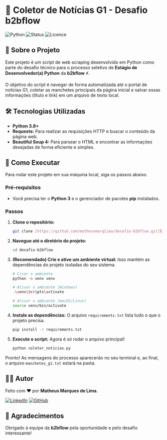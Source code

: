 # 📰 Coletor de Notícias G1 - Desafio b2bflow

![Python](https://img.shields.io/badge/Python-3.7%2B-blue)
![Status](https://img.shields.io/badge/status-conclu%C3%ADdo-green)
![Licence](https://img.shields.io/badge/licence-MIT-green)

## 💬 Sobre o Projeto

Este projeto é um script de web scraping desenvolvido em Python como parte do desafio técnico para o processo seletivo de **Estágio de Desenvolvedor(a) Python** da **b2bflow ⚡**.

O objetivo do script é navegar de forma automatizada até o portal de notícias G1, coletar as manchetes principais da página inicial e salvar essas informações (título e link) em um arquivo de texto local.

## 🛠️ Tecnologias Utilizadas

* **Python 3.8+**
* **Requests:** Para realizar as requisições HTTP e buscar o conteúdo da página web.
* **Beautiful Soup 4:** Para parsear o HTML e encontrar as informações desejadas de forma eficiente e simples.

## 🚀 Como Executar

Para rodar este projeto em sua máquina local, siga os passos abaixo.

### Pré-requisitos

* Você precisa ter o **Python 3** e o gerenciador de pacotes **pip** instalados.

### Passos

1.  **Clone o repositório:**
    ```bash
    git clone [https://github.com/matheusmarqlima/desafio-b2bflow.git](https://github.com/matheusmarqlima/desafio-b2bflow.git)
    ```

2.  **Navegue até o diretório do projeto:**
    ```bash
    cd desafio-b2bflow
    ```

3.  **(Recomendado) Crie e ative um ambiente virtual:**
    Isso mantém as dependências do projeto isoladas do seu sistema.

    ```bash
    # Criar o ambiente
    python -m venv venv
    ```

    ```bash
    # Ativar o ambiente (Windows)
    .\venv\Scripts\activate
    ```
    ```bash
    # Ativar o ambiente (macOS/Linux)
    source venv/bin/activate
    ```

4.  **Instale as dependências:**
    O arquivo `requirements.txt` lista tudo o que o projeto precisa.
    ```bash
    pip install -r requirements.txt
    ```

5.  **Execute o script:**
    Agora é só rodar o arquivo principal!
    ```bash
    python coletor_noticias.py
    ```

Pronto! As mensagens do processo aparecerão no seu terminal e, ao final, o arquivo `manchetes_g1.txt` estará na pasta.

## 👨‍💻 Autor

Feito com ❤️ por **Matheus Marques de Lima**.

[![LinkedIn](https://img.shields.io/badge/linkedin-%230077B5.svg?style=for-the-badge&logo=linkedin&logoColor=white)](https://www.linkedin.com/in/matheus-marques-de-lima-b8177a297)
[![GitHub](https://img.shields.io/badge/github-%23121011.svg?style=for-the-badge&logo=github&logoColor=white)](https://github.com/matheusmarqlima)

## 🙏 Agradecimentos

Obrigado à equipe da **b2bflow** pela oportunidade e pelo desafio interessante!
